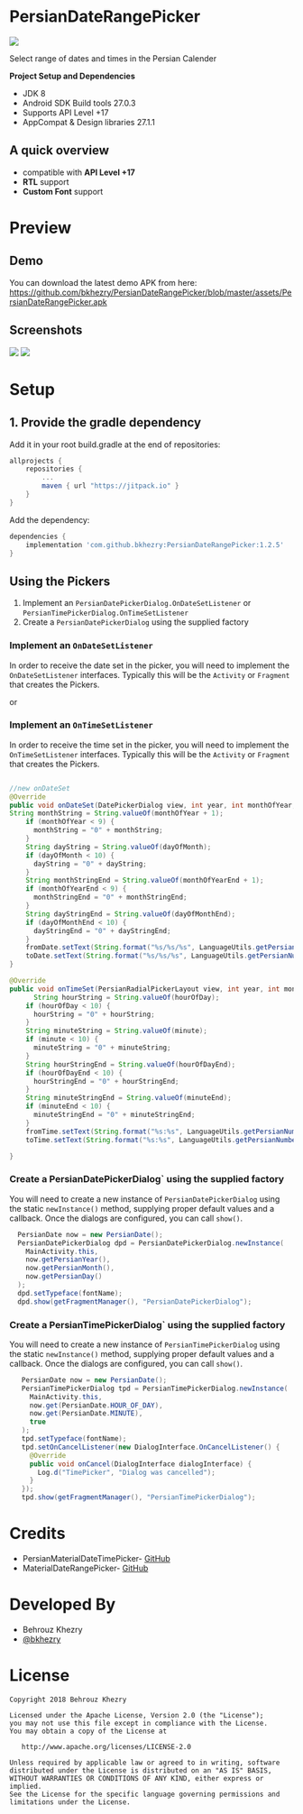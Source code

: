 # PersianDateRangePicker
[![](https://jitpack.io/v/bkhezry/PersianDateRangePicker.svg)](https://jitpack.io/#bkhezry/PersianDateRangePicker)

Select range of dates and times in the Persian Calender

**Project Setup and Dependencies**
- JDK 8
- Android SDK Build tools 27.0.3
- Supports API Level +17
- AppCompat & Design libraries 27.1.1

## A quick overview
- compatible with **API Level +17**
- **RTL** support
- **Custom Font** support

# Preview
## Demo
You can download the latest demo APK from here: https://github.com/bkhezry/PersianDateRangePicker/blob/master/assets/PersianDateRangePicker.apk

## Screenshots
<img src="assets/screenshot_1.jpg" />
<img src="assets/screenshot_2.jpg" />

# Setup
## 1. Provide the gradle dependency
Add it in your root build.gradle at the end of repositories:
```gradle
allprojects {
	repositories {
		...
		maven { url "https://jitpack.io" }
	}
}
```
Add the dependency:
```gradle
dependencies {
	implementation 'com.github.bkhezry:PersianDateRangePicker:1.2.5'
}
```
Using the  Pickers
--------------------------------

1. Implement an `PersianDatePickerDialog.OnDateSetListener` or `PersianTimePickerDialog.OnTimeSetListener`
2. Create a `PersianDatePickerDialog` using the supplied factory

### Implement an `OnDateSetListener`
In order to receive the date  set in the picker, you will need to implement the `OnDateSetListener` interfaces. Typically this will be the `Activity` or `Fragment` that creates the Pickers.

or
### Implement an `OnTimeSetListener`
In order to receive the time set in the picker, you will need to implement the `OnTimeSetListener` interfaces. Typically this will be the `Activity` or `Fragment` that creates the Pickers.

```java

//new onDateSet
@Override
public void onDateSet(DatePickerDialog view, int year, int monthOfYear, int dayOfMonth,int yearEnd, int monthOfYearEnd, int dayOfMonthEnd) {
String monthString = String.valueOf(monthOfYear + 1);
    if (monthOfYear < 9) {
      monthString = "0" + monthString;
    }
    String dayString = String.valueOf(dayOfMonth);
    if (dayOfMonth < 10) {
      dayString = "0" + dayString;
    }
    String monthStringEnd = String.valueOf(monthOfYearEnd + 1);
    if (monthOfYearEnd < 9) {
      monthStringEnd = "0" + monthStringEnd;
    }
    String dayStringEnd = String.valueOf(dayOfMonthEnd);
    if (dayOfMonthEnd < 10) {
      dayStringEnd = "0" + dayStringEnd;
    }
    fromDate.setText(String.format("%s/%s/%s", LanguageUtils.getPersianNumbers(String.valueOf(year)), LanguageUtils.getPersianNumbers(monthString), LanguageUtils.getPersianNumbers(dayString)));
    toDate.setText(String.format("%s/%s/%s", LanguageUtils.getPersianNumbers(String.valueOf(yearEnd)), LanguageUtils.getPersianNumbers(monthStringEnd), LanguageUtils.getPersianNumbers(dayStringEnd)));
}

@Override
public void onTimeSet(PersianRadialPickerLayout view, int year, int monthOfYear, int dayOfMonth,int yearEnd, int monthOfYearEnd, int dayOfMonthEnd) {
      String hourString = String.valueOf(hourOfDay);
    if (hourOfDay < 10) {
      hourString = "0" + hourString;
    }
    String minuteString = String.valueOf(minute);
    if (minute < 10) {
      minuteString = "0" + minuteString;
    }
    String hourStringEnd = String.valueOf(hourOfDayEnd);
    if (hourOfDayEnd < 10) {
      hourStringEnd = "0" + hourStringEnd;
    }
    String minuteStringEnd = String.valueOf(minuteEnd);
    if (minuteEnd < 10) {
      minuteStringEnd = "0" + minuteStringEnd;
    }
    fromTime.setText(String.format("%s:%s", LanguageUtils.getPersianNumbers(hourString), LanguageUtils.getPersianNumbers(minuteString)));
    toTime.setText(String.format("%s:%s", LanguageUtils.getPersianNumbers(hourStringEnd), LanguageUtils.getPersianNumbers(minuteStringEnd)));

}
```

### Create a PersianDatePickerDialog` using the supplied factory
You will need to create a new instance of `PersianDatePickerDialog` using the static `newInstance()` method, supplying proper default values and a callback. Once the dialogs are configured, you can call `show()`.
```java
  PersianDate now = new PersianDate();
  PersianDatePickerDialog dpd = PersianDatePickerDialog.newInstance(
    MainActivity.this,
    now.getPersianYear(),
    now.getPersianMonth(),
    now.getPersianDay()
  );
  dpd.setTypeface(fontName);
  dpd.show(getFragmentManager(), "PersianDatePickerDialog");
```

### Create a PersianTimePickerDialog` using the supplied factory
You will need to create a new instance of `PersianTimePickerDialog` using the static `newInstance()` method, supplying proper default values and a callback. Once the dialogs are configured, you can call `show()`.
 ```java
    PersianDate now = new PersianDate();
    PersianTimePickerDialog tpd = PersianTimePickerDialog.newInstance(
      MainActivity.this,
      now.get(PersianDate.HOUR_OF_DAY),
      now.get(PersianDate.MINUTE),
      true
    );
    tpd.setTypeface(fontName);
    tpd.setOnCancelListener(new DialogInterface.OnCancelListener() {
      @Override
      public void onCancel(DialogInterface dialogInterface) {
        Log.d("TimePicker", "Dialog was cancelled");
      }
    });
    tpd.show(getFragmentManager(), "PersianTimePickerDialog");
```
# Credits

- PersianMaterialDateTimePicker- [GitHub](https://github.com/mohamad-amin/PersianMaterialDateTimePicker)
- MaterialDateRangePicker- [GitHub](https://github.com/borax12/MaterialDateRangePicker)

# Developed By

* Behrouz Khezry
 * [@bkhezry](https://twitter.com/bkhezry) 


# License

    Copyright 2018 Behrouz Khezry

    Licensed under the Apache License, Version 2.0 (the "License");
    you may not use this file except in compliance with the License.
    You may obtain a copy of the License at

       http://www.apache.org/licenses/LICENSE-2.0

    Unless required by applicable law or agreed to in writing, software
    distributed under the License is distributed on an "AS IS" BASIS,
    WITHOUT WARRANTIES OR CONDITIONS OF ANY KIND, either express or implied.
    See the License for the specific language governing permissions and
    limitations under the License.
